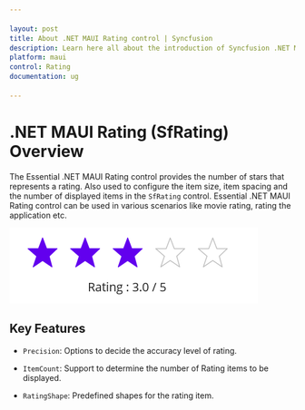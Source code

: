 ```yaml
---

layout: post
title: About .NET MAUI Rating control | Syncfusion
description: Learn here all about the introduction of Syncfusion .NET MAUI Rating (SfRating) control, its elements and more.
platform: maui
control: Rating
documentation: ug

---
```

# .NET MAUI Rating (SfRating) Overview

The Essential .NET MAUI Rating control provides the number of stars that represents a rating. Also used to configure the item size, item spacing and the number of displayed items in the `SfRating` control. Essential .NET MAUI Rating control can be used in various scenarios like movie rating, rating the application etc.

![Rating OverView](images/overview.png)

## Key Features

* `Precision`: Options to decide the accuracy level of rating.

* `ItemCount`: Support to determine the number of Rating items to be displayed.

* `RatingShape`: Predefined shapes for the rating item.

